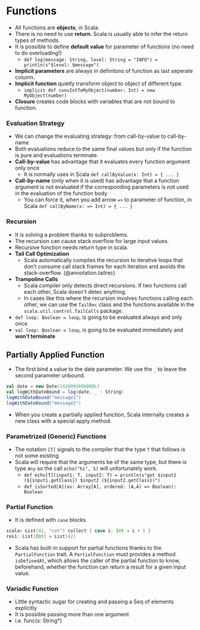 Functions
====================

- All functions are **objects**, in Scala.
- There is no need to use **return**. Scala is usually able to infer the return types of methods.
- It is possible to define **default value** for parameter of functions (no need to do overloading!)
  - `def log(message: String, level: String = "INFO") = println(s"$level: $message")`
- **Implicit parameters** are always in definitons of function as last seperate column.
- **Implicit function** quietly transform object to object of different type.
  - `implicit def convIntToMyObject(number: Int) = new MyObject(number)`
- **Closure** creates code blocks with variables that are not bound to function.

### Evaluation Strategy
- We can change the evaluating strategy: from call-by-value to call-by-name
- Both evaluations reduce to the same final values but only if the function is pure and evaluations terminate.
- **Call-by-value** has advantage that it evaluates every function argument only once
  - It is normally uses in Scala `def callByValue(x: Int) = { ... }`
- **Call-by-name** (only when it is used) has advantage that a function argument is not evaluated if the corresponding parameters is not used in the evaluation of the function body
  - You can force it, when you add arrow `=>` to parameter of function, in Scala `def callByName(x: => Int) = { ... }`

### Recursion
- It is solving a problem thanks to subproblems.
- The recursion can cause stack overflow for large input values.
- Recursive function needs return type in scala. 
- **Tail Call Optimization**
  - Scala automatically compiles the recursion to iterative loops that don’t consume call stack frames for each iteration and avoids the stack-overflow. (@annotation.tailrec)
- **Trampoline Calls**
  - Scala compiler only detects direct recursions. If two functions call each other, Scala doesn't detec anything.
  - In cases like this where the recursion involves functions calling each other, we can use the `TailRec` class and the functions available in the `scala.util.control.TailCalls` package.
- `def loop: Boolean = loop`, is going to be evaluated always and only once
- `val loop: Boolean = loop`, is going to be evaluated immediately and **won’t terminate**

## Partially Applied Function
- The first bind a value to the date parameter. We use the `_` to leave the second parameter unbound.
```scala
val date = new Date(1420095600000L) 	
val logWithDateBound = log(date, _ : String)
logWithDateBound("message1")
logWithDateBound("message2")
```
- When you create a partially applied function, Scala internally creates a new class with a special apply method.

### Parametrized (Generic) Functions
- The notation `[T]` signals to the compiler that the type `T` that follows is not some existing
- Scala will require that the arguments be of the same type, but there is type `Any` so the call `echo("hi", 5)` will unfortunately work.
  - `def echo[T](input1: T, input2: T) = println(s"got $input1 (${input1.getClass}) $input2 (${input2.getClass})")`
  - `def isSorted[A](as: Array[A], ordered: (A,A) => Boolean): Boolean`

### Partial Function
- It is defined with `case` blocks
```scala
scala> List(41, "cat") collect { case i: Int ⇒ i + 1 }
res1: List[Int] = List(42)
```
- Scala has built-in support for partial functions thanks to the `PartialFunction` trait. A `PartialFunction` must provides a method `isDefinedAt`, which allows the caller of the partial function to know, beforehand, whether the function can return a result for a given input value.

### Variadic Function
- Little syntactic sugar for creating and passing a Seq of elements explicitly
- It is possible passing more than one argument
- i.e. func(s: String*)
